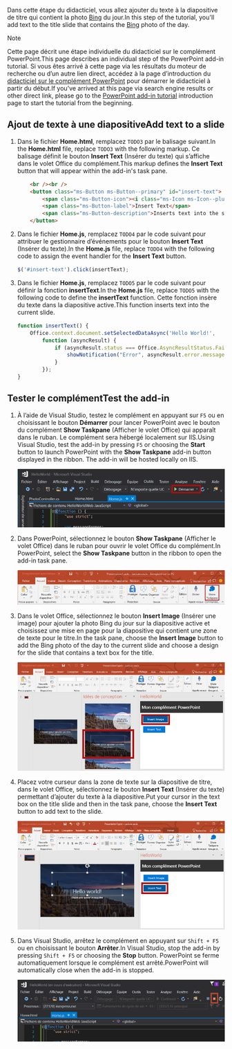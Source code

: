 <span data-ttu-id="308ab-101">Dans cette étape du didacticiel, vous allez ajouter du texte à la diapositive de titre qui contient la photo [Bing](https://www.bing.com) du jour.</span><span class="sxs-lookup"><span data-stu-id="308ab-101">In this step of the tutorial, you'll add text to the title slide that contains the [Bing](https://www.bing.com) photo of the day.</span></span>

> [!NOTE]
> <span data-ttu-id="308ab-102">Cette page décrit une étape individuelle du didacticiel sur le complément PowerPoint.</span><span class="sxs-lookup"><span data-stu-id="308ab-102">This page describes an individual step of the PowerPoint add-in tutorial.</span></span> <span data-ttu-id="308ab-103">Si vous êtes arrivé à cette page via les résultats du moteur de recherche ou d’un autre lien direct, accédez à la page d’introduction du [didacticiel sur le complément PowerPoint](../tutorials/powerpoint-tutorial.yml) pour démarrer le didacticiel à partir du début.</span><span class="sxs-lookup"><span data-stu-id="308ab-103">If you’ve arrived at this page via search engine results or other direct link, please go to the [PowerPoint add-in tutorial](../tutorials/powerpoint-tutorial.yml) introduction page to start the tutorial from the beginning.</span></span>

## <a name="add-text-to-a-slide"></a><span data-ttu-id="308ab-104">Ajout de texte à une diapositive</span><span class="sxs-lookup"><span data-stu-id="308ab-104">Add text to a slide</span></span> 

1. <span data-ttu-id="308ab-105">Dans le fichier **Home.html**, remplacez `TODO3` par le balisage suivant.</span><span class="sxs-lookup"><span data-stu-id="308ab-105">In the **Home.html** file, replace `TODO3` with the following markup.</span></span> <span data-ttu-id="308ab-106">Ce balisage définit le bouton **Insert Text** (Insérer du texte) qui s’affiche dans le volet Office du complément.</span><span class="sxs-lookup"><span data-stu-id="308ab-106">This markup defines the **Insert Text** button that will appear within the add-in's task pane.</span></span>

    ```html
        <br /><br />
        <button class="ms-Button ms-Button--primary" id="insert-text">
            <span class="ms-Button-icon"><i class="ms-Icon ms-Icon--plus"></i></span>
            <span class="ms-Button-label">Insert Text</span>
            <span class="ms-Button-description">Inserts text into the slide.</span>
        </button>
    ```

2. <span data-ttu-id="308ab-107">Dans le fichier **Home.js**, remplacez `TODO4` par le code suivant pour attribuer le gestionnaire d’événements pour le bouton **Insert Text** (Insérer du texte).</span><span class="sxs-lookup"><span data-stu-id="308ab-107">In the **Home.js** file, replace `TODO4` with the following code to assign the event handler for the **Insert Text** button.</span></span>

    ```js
    $('#insert-text').click(insertText);
    ```

3. <span data-ttu-id="308ab-108">Dans le fichier **Home.js**, remplacez `TODO5` par le code suivant pour définir la fonction **insertText**.</span><span class="sxs-lookup"><span data-stu-id="308ab-108">In the **Home.js** file, replace `TODO5` with the following code to define the **insertText** function.</span></span> <span data-ttu-id="308ab-109">Cette fonction insère du texte dans la diapositive active.</span><span class="sxs-lookup"><span data-stu-id="308ab-109">This function inserts text into the current slide.</span></span>

    ```js
    function insertText() {
        Office.context.document.setSelectedDataAsync('Hello World!',
            function (asyncResult) {
                if (asyncResult.status === Office.AsyncResultStatus.Failed) {
                    showNotification("Error", asyncResult.error.message);
                }
            });
    }
    ```

## <a name="test-the-add-in"></a><span data-ttu-id="308ab-110">Tester le complément</span><span class="sxs-lookup"><span data-stu-id="308ab-110">Test the add-in</span></span>

1. <span data-ttu-id="308ab-p104">À l’aide de Visual Studio, testez le complément en appuyant sur `F5` ou en choisissant le bouton **Démarrer** pour lancer PowerPoint avec le bouton du complément **Show Taskpane** (Afficher le volet Office) qui apparaît dans le ruban. Le complément sera hébergé localement sur IIS.</span><span class="sxs-lookup"><span data-stu-id="308ab-p104">Using Visual Studio, test the add-in by pressing `F5` or choosing the **Start** button to launch PowerPoint with the **Show Taskpane** add-in button displayed in the ribbon. The add-in will be hosted locally on IIS.</span></span>

    ![Capture d’écran de Visual Studio avec le bouton Démarrer mis en évidence](../images/powerpoint-tutorial-start.png)

2. <span data-ttu-id="308ab-114">Dans PowerPoint, sélectionnez le bouton **Show Taskpane** (Afficher le volet Office) dans le ruban pour ouvrir le volet Office du complément.</span><span class="sxs-lookup"><span data-stu-id="308ab-114">In PowerPoint, select the **Show Taskpane** button in the ribbon to open the add-in task pane.</span></span>

    ![Capture d’écran de Visual Studio avec le bouton Show Taskpane (Afficher le volet Office) mis en évidence dans le ruban Accueil](../images/powerpoint-tutorial-show-taskpane-button.png)

3. <span data-ttu-id="308ab-116">Dans le volet Office, sélectionnez le bouton **Insert Image** (Insérer une image) pour ajouter la photo Bing du jour sur la diapositive active et choisissez une mise en page pour la diapositive qui contient une zone de texte pour le titre.</span><span class="sxs-lookup"><span data-stu-id="308ab-116">In the task pane, choose the **Insert Image** button to add the Bing photo of the day to the current slide and choose a design for the slide that contains a text box for the title.</span></span>

    ![Capture d’écran du complément PowerPoint avec le bouton Insérer une image mis en évidence](../images/powerpoint-tutorial-insert-image-slide-design.png)

4. <span data-ttu-id="308ab-118">Placez votre curseur dans la zone de texte sur la diapositive de titre, dans le volet Office, sélectionnez le bouton **Insert Text** (Insérer du texte) permettant d’ajouter du texte à la diapositive.</span><span class="sxs-lookup"><span data-stu-id="308ab-118">Put your cursor in the text box on the title slide and then in the task pane, choose the **Insert Text** button to add text to the slide.</span></span>

    ![Capture d’écran du complément PowerPoint avec le bouton Insert Text (Insérer du texte) sélectionné](../images/powerpoint-tutorial-insert-text.png)


5. <span data-ttu-id="308ab-120">Dans Visual Studio, arrêtez le complément en appuyant sur `Shift + F5` ou en choisissant le bouton **Arrêter**.</span><span class="sxs-lookup"><span data-stu-id="308ab-120">In Visual Studio, stop the add-in by pressing `Shift + F5` or choosing the **Stop** button.</span></span> <span data-ttu-id="308ab-121">PowerPoint se ferme automatiquement lorsque le complément est arrêté.</span><span class="sxs-lookup"><span data-stu-id="308ab-121">PowerPoint will automatically close when the add-in is stopped.</span></span>

    ![Capture d’écran de Visual Studio avec le bouton Arrêter mis en évidence](../images/powerpoint-tutorial-stop.png)